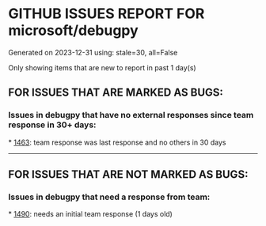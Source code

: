 
# GITHUB ISSUES REPORT FOR microsoft/debugpy


Generated on 2023-12-31 using: stale=30, all=False


Only showing items that are new to report in past 1 day(s)


## FOR ISSUES THAT ARE MARKED AS BUGS:


### Issues in debugpy that have no external responses since team response in 30+ days:


\* [1463](https://github.com/microsoft/debugpy/issues/1463 "Timeout waiting for debugger connection to running pythonnet process"): team response was last response and no others in 30 days

---

## FOR ISSUES THAT ARE NOT MARKED AS BUGS:


### Issues in debugpy that need a response from team:


\* [1490](https://github.com/microsoft/debugpy/issues/1490 "Several flask tests fail with Python 3.12"): needs an initial team response (1 days old)
